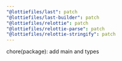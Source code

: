 ```yaml
---
"@lottiefiles/last": patch
"@lottiefiles/last-builder": patch
"@lottiefiles/relottie": patch
"@lottiefiles/relottie-parse": patch
"@lottiefiles/relottie-stringify": patch
---
```


chore(package): add main and types
